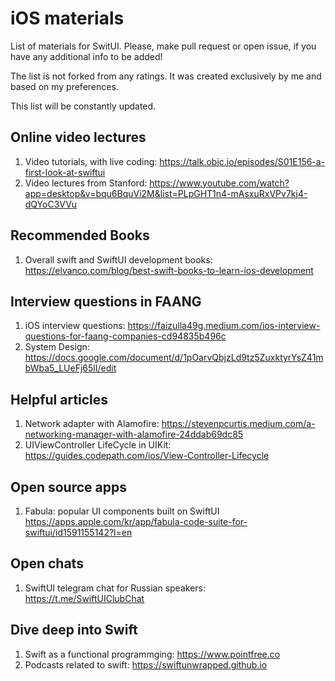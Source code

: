 # iOS materials
List of materials for SwitUI. 
Please, make pull request or open issue, if you have any additional info to be added! 

The list is not forked from any ratings. It was created exclusively by me and based on my preferences.

This list will be constantly updated.

## Online video lectures
1. Video tutorials, with live coding: https://talk.objc.io/episodes/S01E156-a-first-look-at-swiftui
2. Video lectures from Stanford: https://www.youtube.com/watch?app=desktop&v=bqu6BquVi2M&list=PLpGHT1n4-mAsxuRxVPv7kj4-dQYoC3VVu

## Recommended Books
1. Overall swift and SwiftUI development books: https://elvanco.com/blog/best-swift-books-to-learn-ios-development

## Interview questions in FAANG
1.  iOS interview questions: https://faizulla49g.medium.com/ios-interview-questions-for-faang-companies-cd94835b496c
2.  System Design: https://docs.google.com/document/d/1pOarvQbjzLd9tz5ZuxktyrYsZ41mbWba5_LUeFj65lI/edit

## Helpful articles
1. Network adapter with Alamofire: https://stevenpcurtis.medium.com/a-networking-manager-with-alamofire-24ddab69dc85
2. UIViewController LifeCycle in UIKit: https://guides.codepath.com/ios/View-Controller-Lifecycle

## Open source apps
1. Fabula: popular UI components built on SwiftUI https://apps.apple.com/kr/app/fabula-code-suite-for-swiftui/id1591155142?l=en 

## Open chats
1. SwiftUI telegram chat for Russian speakers: https://t.me/SwiftUIClubChat

## Dive deep into Swift
1. Swift as a functional programmging: https://www.pointfree.co
2. Podcasts related to swift: https://swiftunwrapped.github.io
